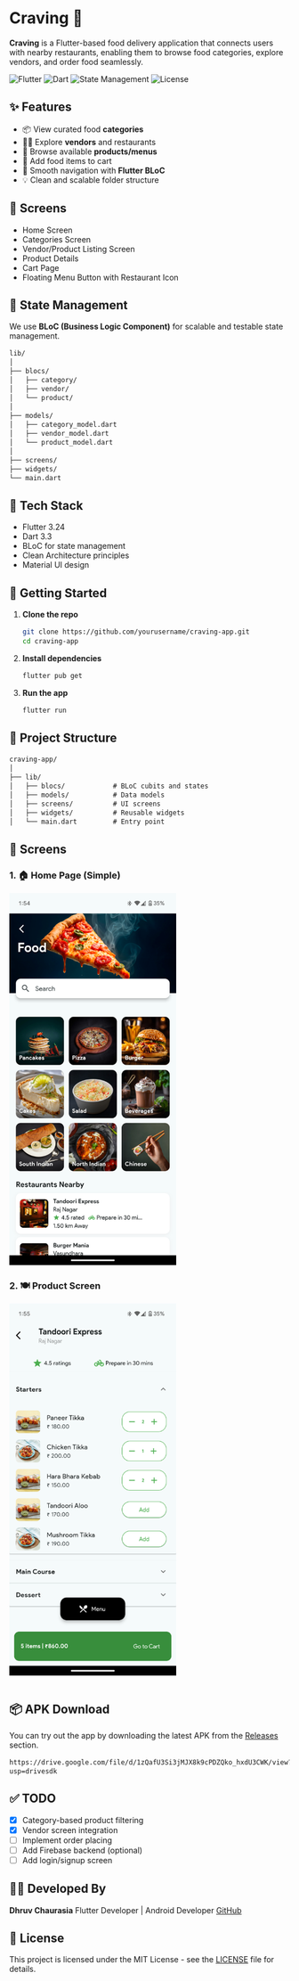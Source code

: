 # Craving 🍔

**Craving** is a Flutter-based food delivery application that connects users with nearby restaurants, enabling them to browse food categories, explore vendors, and order food seamlessly.

![Flutter](https://img.shields.io/badge/Flutter-3.24-blue?logo=flutter)
![Dart](https://img.shields.io/badge/Dart-3.3-blue?logo=dart)
![State Management](https://img.shields.io/badge/BLoC-Architecture-orange)
![License](https://img.shields.io/badge/License-MIT-green)

## ✨ Features

* 📦 View curated food **categories**
* 🧑‍🍳 Explore **vendors** and restaurants
* 🍱 Browse available **products/menus**
* 🛒 Add food items to cart
* 💬 Smooth navigation with **Flutter BLoC**
* 💡 Clean and scalable folder structure

## 📱 Screens

* Home Screen
* Categories Screen
* Vendor/Product Listing Screen
* Product Details
* Cart Page
* Floating Menu Button with Restaurant Icon

## 🧠 State Management

We use **BLoC (Business Logic Component)** for scalable and testable state management.

```
lib/
│
├── blocs/
│   ├── category/
│   ├── vendor/
│   └── product/
│
├── models/
│   ├── category_model.dart
│   ├── vendor_model.dart
│   └── product_model.dart
│
├── screens/
├── widgets/
└── main.dart
```

## 🔧 Tech Stack

* Flutter 3.24
* Dart 3.3
* BLoC for state management
* Clean Architecture principles
* Material UI design

## 🚀 Getting Started

1. **Clone the repo**

   ```bash
   git clone https://github.com/yourusername/craving-app.git
   cd craving-app
   ```

2. **Install dependencies**

   ```bash
   flutter pub get
   ```

3. **Run the app**

   ```bash
   flutter run
   ```

## 📂 Project Structure

```
craving-app/
│
├── lib/
│   ├── blocs/            # BLoC cubits and states
│   ├── models/           # Data models
│   ├── screens/          # UI screens
│   ├── widgets/          # Reusable widgets
│   └── main.dart         # Entry point
```

## 📱 Screens

### 1. 🏠 Home Page (Simple)

<img src="assets/home_screen.png" alt="Home Screen" width="300"/>

### 2. 🍽️ Product Screen

<img src="assets/product_screen.png" alt="Product Screen" width="300"/>


```

```

## 📦 APK Download

You can try out the app by downloading the latest APK from the [Releases](https://github.com/DhruvChaurasia9403/Craving) section.

```
https://drive.google.com/file/d/1zQafU3Si3jMJX8k9cPDZQko_hxdU3CWK/view?usp=drivesdk
```

## ✅ TODO

* [x] Category-based product filtering
* [x] Vendor screen integration
* [ ] Implement order placing
* [ ] Add Firebase backend (optional)
* [ ] Add login/signup screen

## 🧑‍💻 Developed By

**Dhruv Chaurasia**
Flutter Developer | Android Developer
[GitHub](https://github.com/DhruvChaurasia9403)

## 📄 License

This project is licensed under the MIT License - see the [LICENSE](LICENSE) file for details.
